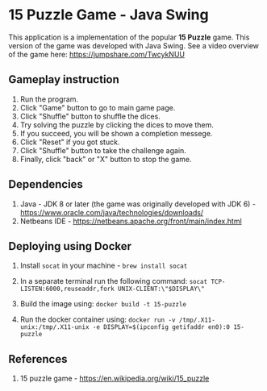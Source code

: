 # 15 Puzzle Game - Java Swing

This application is a implementation of the popular **15 Puzzle** game. This version of the game was developed with Java Swing. See a video overview of the game here: https://jumpshare.com/TwcykNUU

## Gameplay instruction

1. Run the program.
2. Click "Game" button to go to main game page.
3. Click "Shuffle" button to shuffle the dices.
4. Try solving the puzzle by clicking the dices to move them.
5. If you succeed, you will be shown a completion messege.
6. Click "Reset" if you got stuck.
7. Click "Shuffle" button to take the challenge again.
8. Finally, click "back" or "X" button to stop the game.


## Dependencies

1. Java - JDK 8 or later (the game was originally developed with JDK 6) - https://www.oracle.com/java/technologies/downloads/
2. Netbeans IDE - https://netbeans.apache.org/front/main/index.html


## Deploying using Docker

1. Install `socat` in your machine - `brew install socat`

2. In a separate terminal run the following command: `socat TCP-LISTEN:6000,reuseaddr,fork UNIX-CLIENT:\"$DISPLAY\"`

3. Build the image using: `docker build -t 15-puzzle`

4. Run the docker container using: `docker run -v /tmp/.X11-unix:/tmp/.X11-unix -e DISPLAY=$(ipconfig getifaddr en0):0 15-puzzle`

## References
1. 15 puzzle game - https://en.wikipedia.org/wiki/15_puzzle
